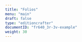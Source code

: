 ```yaml
---
title: "Folios"
menu: "main"
draft: false
type: "editioncrafter"
documentID: "fr640_3r-3v-example"
weight: 30
---
```

